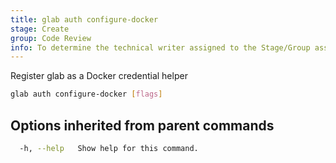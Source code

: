 ```yaml
---
title: glab auth configure-docker
stage: Create
group: Code Review
info: To determine the technical writer assigned to the Stage/Group associated with this page, see https://about.gitlab.com/handbook/product/ux/technical-writing/#assignments
---
```


<!--
This documentation is auto generated by a script.
Please do not edit this file directly. Run `make gen-docs` instead.
-->

Register glab as a Docker credential helper

```bash title="terminal"
glab auth configure-docker [flags]
```

## Options inherited from parent commands

```bash title="terminal"
  -h, --help   Show help for this command.
```
